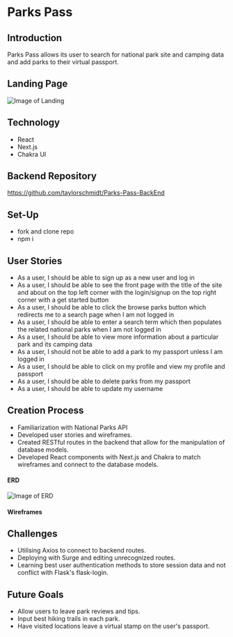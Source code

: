 # Parks Pass
## Introduction
Parks Pass allows its user to search for national park site and camping data and add parks to their virtual passport.
## Landing Page
![Image of Landing]()
## Technology
* React
* Next.js
* Chakra UI
## Backend Repository
https://github.com/taylorschmidt/Parks-Pass-BackEnd
## Set-Up
* fork and clone repo
* npm i
## User Stories
* As a user, I should be able to sign up as a new user and log in
* As a user, I should be able to see the front page with the title of the site and about on the top left corner with the login/signup on the top right corner with a get started button
* As a user, I should be able to click the browse parks button which redirects me to a search page when I am not logged in
* As a user, I should be able to enter a search term which then populates the related national parks when I am not logged in
* As a user, I should be able to view more information about a particular park and its camping data
* As a user, I should not be able to add a park to my passport unless I am logged in
* As a user, I should be able to click on my profile and view my profile and passport
* As a user, I should be able to delete parks from my passport
* As a user, I should be able to update my username
## Creation Process
* Familiarization with National Parks API
* Developed user stories and wireframes.
* Created RESTful routes in the backend that allow for the manipulation of database models.
* Developed React components with Next.js and Chakra to match wireframes and connect to the database models.
#### ERD
![Image of ERD](https://i.imgur.com/pDLvnet.png)
#### Wireframes
##### 
## Challenges
* Utilising Axios to connect to backend routes.
* Deploying with Surge and editing unrecognized routes.
* Learning best user authentication methods to store session data and not conflict with Flask's flask-login.
## Future Goals
* Allow users to leave park reviews and tips.
* Input best hiking trails in each park.
* Have visited locations leave a virtual stamp on the user's passport.

